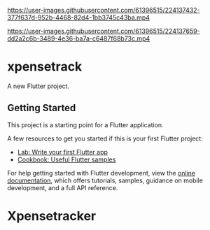 



https://user-images.githubusercontent.com/61396515/224137432-377f637d-952b-4468-82d4-1bb3745c43ba.mp4






https://user-images.githubusercontent.com/61396515/224137659-dd2a2c6b-3489-4e36-ba7a-c6487f68b73c.mp4





# xpensetrack

A new Flutter project.

## Getting Started

This project is a starting point for a Flutter application.

A few resources to get you started if this is your first Flutter project:

- [Lab: Write your first Flutter app](https://docs.flutter.dev/get-started/codelab)
- [Cookbook: Useful Flutter samples](https://docs.flutter.dev/cookbook)

For help getting started with Flutter development, view the
[online documentation](https://docs.flutter.dev/), which offers tutorials,
samples, guidance on mobile development, and a full API reference.
# Xpensetracker

